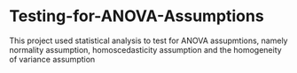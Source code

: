 # Testing-for-ANOVA-Assumptions
This project used statistical analysis to test for ANOVA assupmtions, namely normality assumption, homoscedasticity assumption and the homogeneity of variance assumption
